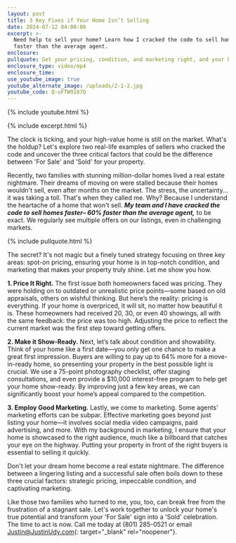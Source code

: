 ```yaml
---
layout: post
title: 3 Key Fixes if Your Home Isn’t Selling
date: 2024-07-12 04:00:00
excerpt: >-
  Need help to sell your home? Learn how I cracked the code to sell homes 60%
  faster than the average agent. 
enclosure:
pullquote: Get your pricing, condition, and marketing right, and your home will sell.
enclosure_type: video/mp4
enclosure_time:
use_youtube_image: true
youtube_alternate_image: /uploads/2-1-2.jpg
youtube_code: Q-uFTW9187Q
---
```

{% include youtube.html %}

{% include excerpt.html %}

The clock is ticking, and your high-value home is still on the market. What's the holdup?  Let's explore two real-life examples of sellers who cracked the code and uncover the three critical factors that could be the difference between 'For Sale' and 'Sold' for your property.

Recently, two families with stunning million-dollar homes lived a real estate nightmare. Their dreams of moving on were stalled because their homes wouldn't sell, even after months on the market. The stress, the uncertainty... it was taking a toll. That's when they called me. Why? Because I understand the heartache of a home that won't sell. ***My team and I have cracked the code to sell homes faster– 60% faster than the average agent,*** to be exact. We regularly see multiple offers on our listings, even in challenging markets.

{% include pullquote.html %}

The secret? It's not magic but a finely tuned strategy focusing on three key areas: spot-on pricing, ensuring your home is in top-notch condition, and marketing that makes your property truly shine. Let me show you how.

**1\. Price It Right.** The first issue both homeowners faced was pricing. They were holding on to outdated or unrealistic price points—some based on old appraisals, others on wishful thinking. But here’s the reality: pricing is everything. If your home is overpriced, it will sit, no matter how beautiful it is. These homeowners had received 20, 30, or even 40 showings, all with the same feedback: the price was too high. Adjusting the price to reflect the current market was the first step toward getting offers.

**2\. Make it Show-Ready.** Next, let’s talk about condition and showability. Think of your home like a first date—you only get one chance to make a great first impression. Buyers are willing to pay up to 64% more for a move-in-ready home, so presenting your property in the best possible light is crucial. We use a 75-point photography checklist, offer staging consultations, and even provide a $10,000 interest-free program to help get your home show-ready. By improving just a few key areas, we can significantly boost your home’s appeal compared to the competition.

**3\. Employ Good Marketing.** Lastly, we come to marketing. Some agents' marketing efforts can be subpar. Effective marketing goes beyond just listing your home—it involves social media video campaigns, paid advertising, and more. With my background in marketing, I ensure that your home is showcased to the right audience, much like a billboard that catches your eye on the highway. Putting your property in front of the right buyers is essential to selling it quickly.

Don't let your dream home become a real estate nightmare. The difference between a lingering listing and a successful sale often boils down to these three crucial factors: strategic pricing, impeccable condition, and captivating marketing.

Like those two families who turned to me, you, too, can break free from the frustration of a stagnant sale. Let's work together to unlock your home's true potential and transform your 'For Sale' sign into a 'Sold' celebration. The time to act is now.  Call me today at (801) 285-0521 or email [Justin@JustinUdy.com](mailto:Justin@JustinUdy.com){: target="_blank" rel="noopener"}.